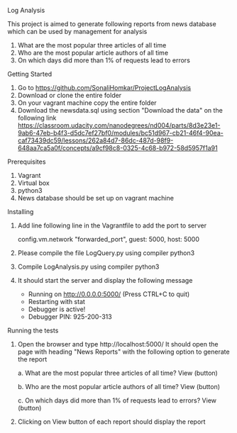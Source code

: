Log Analysis

This project is aimed to generate following reports from news database which can be used by management for analysis
1. What are the most popular three articles of all time
2. Who are the most popular article authors of all time
3. On which days did more than 1% of requests lead to errors


Getting Started
1. Go to https://github.com/SonaliHomkar/ProjectLogAnalysis
2. Download or clone the entire folder
3. On your vagrant machine copy the entire folder
4. Download the newsdata.sql using section "Download the data" on the following link
	https://classroom.udacity.com/nanodegrees/nd004/parts/8d3e23e1-9ab6-47eb-b4f3-d5dc7ef27bf0/modules/bc51d967-cb21-46f4-90ea-caf73439dc59/lessons/262a84d7-86dc-487d-98f9-648aa7ca5a0f/concepts/a9cf98c8-0325-4c68-b972-58d5957f1a91
		
	

Prerequisites
1. Vagrant 
2. Virtual box
3. python3
4. News database should be set up on vagrant machine

Installing
1. Add line following line in the Vagrantfile to add the port to server

 	config.vm.network "forwarded_port", guest: 5000, host: 5000
2. Please compile the file LogQuery.py using compiler python3
3. Compile LogAnalysis.py using compiler python3
4. It should start the server and display the following message
 	* Running on http://0.0.0.0:5000/ (Press CTRL+C to quit)
 	* Restarting with stat
 	* Debugger is active!
 	* Debugger PIN: 925-200-313

 	

Running the tests
1. Open the browser and type http://localhost:5000/
   It should open the page with heading "News Reports" with the following option to generate the report
   
 	a. What are the most popular three articles of all time?  View (button)

	b. Who are the most popular article authors of all time? View (button)
	
	c. On which days did more than 1% of requests lead to errors? View (button)
2. Clicking on View button of each report should display the report

 




